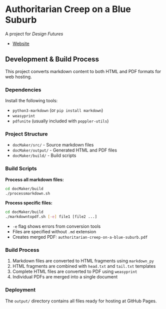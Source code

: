 # Authoritarian Creep on a Blue Suburb

A project for _Design Futures_

- [Website](https://arielchuri.github.io/authoritarian-creep-on-a-blue-suburb)

## Development & Build Process

This project converts markdown content to both HTML and PDF formats for web hosting.

### Dependencies

Install the following tools:
- `python3-markdown` (or `pip install markdown`)
- `weasyprint` 
- `pdfunite` (usually included with `poppler-utils`)

### Project Structure

- `docMaker/src/` - Source markdown files
- `docMaker/output/` - Generated HTML and PDF files
- `docMaker/build/` - Build scripts

### Build Scripts

**Process all markdown files:**
```bash
cd docMaker/build
./processmarkdown.sh
```

**Process specific files:**
```bash
cd docMaker/build
./markdowntopdf.sh [-e] file1 [file2 ...]
```
- `-e` flag shows errors from conversion tools
- Files are specified without `.md` extension
- Creates merged PDF: `authoritarian-creep-on-a-blue-suburb.pdf`

### Build Process

1. Markdown files are converted to HTML fragments using `markdown_py`
2. HTML fragments are combined with `head.txt` and `tail.txt` templates
3. Complete HTML files are converted to PDF using `weasyprint`
4. Individual PDFs are merged into a single document

### Deployment

The `output/` directory contains all files ready for hosting at GitHub Pages.
